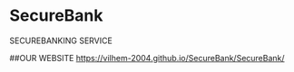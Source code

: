 # SecureBank
SECUREBANKING SERVICE 

##OUR WEBSITE
https://vilhem-2004.github.io/SecureBank/SecureBank/
